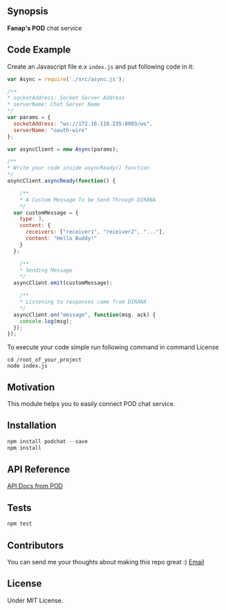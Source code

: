 ## Synopsis

**Fanap's POD** chat service

## Code Example

Create an Javascript file e.x `index.js` and put following code in it:

```javascript
var Async = require('./src/async.js');

/**
* socketAddress: Socket Server Address
* serverName: Chat Server Name
*/
var params = {
  socketAddress: "ws://172.16.110.235:8003/ws",
  serverName: "oauth-wire"
};

var asyncClient = new Async(params);

/**
* Write your code inside asyncReady() function
*/
asyncClient.asyncReady(function() {

	/**
	* A Custom Message To be Send Through DIRANA
	*/
  var customMessage = {
    type: 3,
    content: {
      receivers: ["receiver1", "receiver2", "..."],
      content: "Hello Buddy!"
    }
  };

	/**
	* Sending Message
	*/
  asyncClient.emit(customMessage);

	/**
	* Listening to responses came from DIRANA
	*/
  asyncClient.on("message", function(msg, ack) {
    console.log(msg);
  });
});
```
To execute your code simple run following command in command License

```
cd /root_of_your_project
node index.js
```

## Motivation

This module helps you to easily connect POD chat service.

## Installation

```javascript
npm install podchat --save
npm install
```

## API Reference

[API Docs from POD](http://www.fanapium.com)

## Tests

```javascript
npm test
```

## Contributors

You can send me your thoughts about making this repo great :)
[Email](masoudmanson@gmail.com)

## License

Under MIT License.
